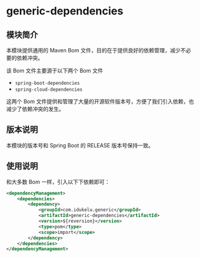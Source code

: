 # generic-dependencies
## 模块简介
本模块提供通用的 Maven Bom 文件，目的在于提供良好的依赖管理，减少不必要的依赖冲突。

该 Bom 文件主要源于以下两个 Bom 文件 
- `spring-boot-dependencies`
- `spring-cloud-dependencies`

这两个 Bom 文件提供和管理了大量的开源软件版本号，方便了我们引入依赖，也减少了依赖冲突的发生。

## 版本说明
本模块的版本号和 Spring Boot 的 RELEASE 版本号保持一致。

## 使用说明
和大多数 Bom 一样，引入以下下依赖即可：
```xml
<dependencyManagement>
    <dependencies>
        <dependency>
            <groupId>com.idukelu.generic</groupId>
            <artifactId>generic-dependencies</artifactId>
            <version>${reversion}</version>
            <type>pom</type>
            <scope>import</scope>
        </dependency>
    </dependencies>
</dependencyManagement>
```
